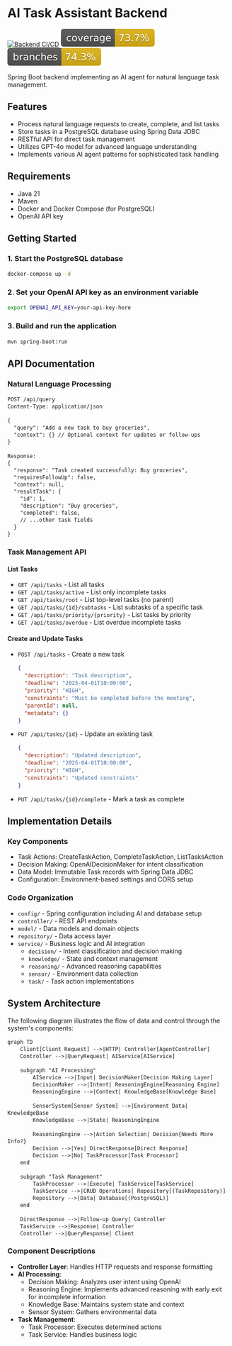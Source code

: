 # AI Task Assistant Backend
[![Backend CI/CD](https://github.com/adamalsalman75/agent/actions/workflows/maven.yml/badge.svg)](https://github.com/adamalsalman75/agent/actions/workflows/maven.yml)
[![Backend Coverage](https://raw.githubusercontent.com/adamalsalman75/agent/refs/heads/gh-pages/backend/backend/jacoco.svg)](https://github.com/adamalsalman75/agent/actions/workflows/maven.yml)
[![Backend Branches](https://raw.githubusercontent.com/adamalsalman75/agent/refs/heads/gh-pages/backend/backend/branches.svg)](https://github.com/adamalsalman75/agent/actions/workflows/maven.yml)

Spring Boot backend implementing an AI agent for natural language task management.

## Features
- Process natural language requests to create, complete, and list tasks
- Store tasks in a PostgreSQL database using Spring Data JDBC
- RESTful API for direct task management
- Utilizes GPT-4o model for advanced language understanding
- Implements various AI agent patterns for sophisticated task handling

## Requirements
- Java 21
- Maven
- Docker and Docker Compose (for PostgreSQL)
- OpenAI API key

## Getting Started

### 1. Start the PostgreSQL database
```bash
docker-compose up -d
```

### 2. Set your OpenAI API key as an environment variable
```bash
export OPENAI_API_KEY=your-api-key-here
```

### 3. Build and run the application
```bash
mvn spring-boot:run
```

## API Documentation

### Natural Language Processing
```
POST /api/query
Content-Type: application/json

{
  "query": "Add a new task to buy groceries",
  "context": {} // Optional context for updates or follow-ups
}

Response:
{
  "response": "Task created successfully: Buy groceries",
  "requiresFollowUp": false,
  "context": null,
  "resultTask": {
    "id": 1,
    "description": "Buy groceries",
    "completed": false,
    // ...other task fields
  }
}
```

### Task Management API

#### List Tasks
- `GET /api/tasks` - List all tasks
- `GET /api/tasks/active` - List only incomplete tasks
- `GET /api/tasks/root` - List top-level tasks (no parent)
- `GET /api/tasks/{id}/subtasks` - List subtasks of a specific task
- `GET /api/tasks/priority/{priority}` - List tasks by priority
- `GET /api/tasks/overdue` - List overdue incomplete tasks

#### Create and Update Tasks
- `POST /api/tasks` - Create a new task
  ```json
  {
    "description": "Task description",
    "deadline": "2025-04-01T10:00:00",
    "priority": "HIGH",
    "constraints": "Must be completed before the meeting",
    "parentId": null,
    "metadata": {}
  }
  ```

- `PUT /api/tasks/{id}` - Update an existing task
  ```json
  {
    "description": "Updated description",
    "deadline": "2025-04-01T10:00:00",
    "priority": "HIGH",
    "constraints": "Updated constraints"
  }
  ```

- `PUT /api/tasks/{id}/complete` - Mark a task as complete

## Implementation Details

### Key Components
- Task Actions: CreateTaskAction, CompleteTaskAction, ListTasksAction
- Decision Making: OpenAIDecisionMaker for intent classification
- Data Model: Immutable Task records with Spring Data JDBC
- Configuration: Environment-based settings and CORS setup

### Code Organization
- `config/` - Spring configuration including AI and database setup
- `controller/` - REST API endpoints
- `model/` - Data models and domain objects
- `repository/` - Data access layer
- `service/` - Business logic and AI integration
  - `decision/` - Intent classification and decision making
  - `knowledge/` - State and context management
  - `reasoning/` - Advanced reasoning capabilities
  - `sensor/` - Environment data collection
  - `task/` - Task action implementations

## System Architecture
The following diagram illustrates the flow of data and control through the system's components:

```mermaid
graph TD
    Client[Client Request] -->|HTTP| Controller[AgentController]
    Controller -->|QueryRequest| AIService[AIService]
    
    subgraph "AI Processing"
        AIService -->|Input| DecisionMaker[Decision Making Layer]
        DecisionMaker -->|Intent| ReasoningEngine[Reasoning Engine]
        ReasoningEngine -->|Context| KnowledgeBase[Knowledge Base]
        
        SensorSystem[Sensor System] -->|Environment Data| KnowledgeBase
        KnowledgeBase -->|State| ReasoningEngine
        
        ReasoningEngine -->|Action Selection| Decision{Needs More Info?}
        Decision -->|Yes| DirectResponse[Direct Response]
        Decision -->|No| TaskProcessor[Task Processor]
    end
    
    subgraph "Task Management"
        TaskProcessor -->|Execute| TaskService[TaskService]
        TaskService -->|CRUD Operations| Repository[(TaskRepository)]
        Repository -->|Data| Database[(PostgreSQL)]
    end
    
    DirectResponse -->|Follow-up Query| Controller
    TaskService -->|Response| Controller
    Controller -->|QueryResponse| Client
```

### Component Descriptions
- **Controller Layer**: Handles HTTP requests and response formatting
- **AI Processing**:
  - Decision Making: Analyzes user intent using OpenAI
  - Reasoning Engine: Implements advanced reasoning with early exit for incomplete information
  - Knowledge Base: Maintains system state and context
  - Sensor System: Gathers environmental data
- **Task Management**:
  - Task Processor: Executes determined actions
  - Task Service: Handles business logic